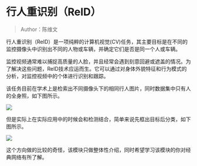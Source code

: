 # 行人重识别（ReID）

> Author：陈维文

行人重识别（ReID）是一项纯粹的计算机视觉(CV)任务，其主要目标是在不同的监控摄像头中识别出不同的人物或车辆，并确定它们是否是同一个人或车辆。

监控视频通常难以捕捉高质量的人脸，并且经常会遇到刻意回避或遮盖的情况。为了解决这些问题，ReID技术应运而生。它可以通过对身体外貌特征和行为模式的分析，对监控视频中的个体进行识别和跟踪。

该任务目前在学术上是检索出不同摄像头下的相同行人图片，同时数据集中只有人的全身照，如下图所示。

![](https://hdu-cs-wiki.oss-cn-hangzhou.aliyuncs.com/ReID1.png)

但是实际上在实际应用中的时候会和检测结合，简单来说先框出目标后分类，如下图所示。

![](https://hdu-cs-wiki.oss-cn-hangzhou.aliyuncs.com/ReID2.png)

这个方向做的比较的奇怪，该模块只做整体性介绍，同时希望学习该模块的你对经典网络有所了解。
